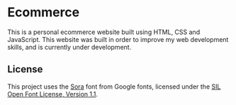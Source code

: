 # Ecommerce 

This is a personal ecommerce website built using HTML, CSS and JavaScript. This website was built in order to improve my web development skills, and is currently under development.

## License

This project uses the [Sora](https://fonts.google.com/specimen/Sora) font from Google fonts, licensed under the [SIL Open Font License, Version 1.1](https://openfontlicense.org/open-font-license-official-text/).
